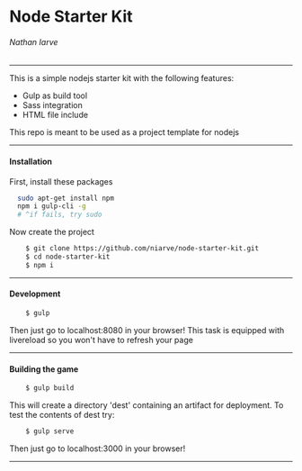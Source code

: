 # Node Starter Kit
###### Nathan Iarve
---

This is a simple nodejs starter kit with the following features:
* Gulp as build tool
* Sass integration
* HTML file include

This repo is meant to be used as a project template for nodejs

---
#### Installation
First, install these packages
```sh
  sudo apt-get install npm
  npm i gulp-cli -g
  # ^if fails, try sudo
```
Now create the project
```sh
    $ git clone https://github.com/niarve/node-starter-kit.git
    $ cd node-starter-kit
    $ npm i
```

---

#### Development
```sh
    $ gulp
```
Then just go to localhost:8080 in your browser! This task is equipped with livereload so you won't have to refresh your page

---

#### Building the game
```sh
    $ gulp build
```
This will create a directory 'dest' containing an artifact for deployment. To test the contents of dest try:
```sh
    $ gulp serve
```
Then just go to localhost:3000 in your browser!

---
